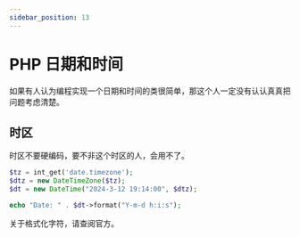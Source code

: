 ```yaml
---
sidebar_position: 13
---
```


# PHP 日期和时间

如果有人认为编程实现一个日期和时间的类很简单，那这个人一定没有认认真真把问题考虑清楚。

## 时区

时区不要硬编码，要不非这个时区的人，会用不了。

```php showLineNumbers
$tz = int_get('date.timezone');
$dtz = new DateTimeZone($tz);
$dt = new DateTime("2024-3-12 19:14:00", $dtz);

echo "Date: " . $dt->format("Y-m-d h:i:s");
```

关于格式化字符，请查阅官方。
